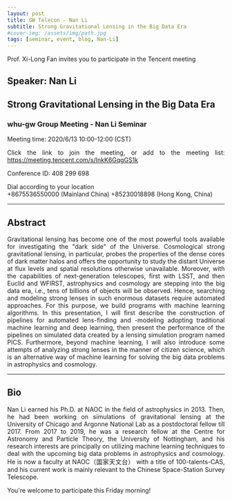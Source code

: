 ```yaml
---
layout: post
title: GW Telecon - Nan Li
subtitle: Strong Gravitational Lensing in the Big Data Era
#cover-img: /assets/img/path.jpg
tags: [seminar, event, blog, Nan-Li]
---
```


<style>
body {
text-align: justify}
</style>

Prof. Xi-Long Fan invites you to participate in the Tencent meeting

## Speaker: Nan Li

## Strong Gravitational Lensing in the Big Data Era

### whu-gw Group Meeting - Nan Li Seminar

Meeting time: 2020/6/13 10:00-12:00 (CST)

Click the link to join the meeting, or add to the meeting list:
https://meeting.tencent.com/s/InkK6GqgGS1k

Conference ID: 408 299 698

Dial according to your location  
   +8675536550000 (Mainland China)
   +85230018898 (Hong Kong, China)

______________________________

## Abstract

Gravitational lensing has become one of the most powerful tools available for investigating the "dark side" of the Universe. Cosmological strong gravitational lensing, in particular, probes the properties of the dense cores of dark matter halos and offers the opportunity to study the distant Universe at flux levels and spatial resolutions otherwise unavailable. Moreover, with the capabilities of next-generation telescopes, first with LSST,
and then Euclid and WFIRST, astrophysics and cosmology are stepping into the big data era, i.e., tens of billions of objects will be observed. Hence, searching and modeling strong lenses in such enormous datasets require automated approaches. For this purpose, we build programs with machine learning algorithms. In this presentation, I will first describe the construction of pipelines for automated lens-finding and -modeling adopting traditional machine learning and deep learning, then present the performance of the pipelines on simulated data created by a lensing simulation program named PICS. Furthermore, beyond machine learning, I will also introduce some attempts of analyzing strong lenses in the manner of citizen science, which is an alternative way of machine learning for solving the big data problems in astrophysics and cosmology.

______________________________

## Bio

Nan Li earned his Ph.D. at NAOC in the field of astrophysics in 2013. Then, he had been working on simulations of gravitational lensing at the University of Chicago and Argonne National Lab as a postdoctoral fellow till 2017. From 2017 to 2019, he was a research fellow at the Centre for Astronomy and Particle Theory, the University of Nottingham, and his research interests are principally on utilizing machine learning techniques to deal with the upcoming big data problems in astrophysics and cosmology. He is now a faculty at NAOC（国家天文台） with a title of 100-talents-CAS, and his current work is mainly relevant to the Chinese Space-Station Survey Telescope.

You're welcome to participate this Friday morning!
